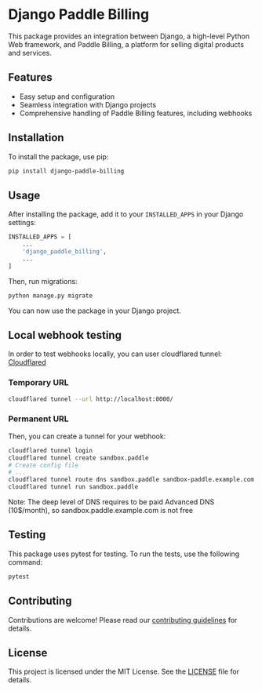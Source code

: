 # Django Paddle Billing

This package provides an integration between Django, a high-level Python Web framework, and Paddle Billing, a platform for selling digital products and services.

## Features

- Easy setup and configuration
- Seamless integration with Django projects
- Comprehensive handling of Paddle Billing features, including webhooks

## Installation

To install the package, use pip:

```bash
pip install django-paddle-billing
```

## Usage

After installing the package, add it to your `INSTALLED_APPS` in your Django settings:

```python
INSTALLED_APPS = [
    ...
    'django_paddle_billing',
    ...
]
```

Then, run migrations:

```bash
python manage.py migrate
```

You can now use the package in your Django project.

## Local webhook testing

In order to test webhooks locally, you can user cloudflared tunnel:
[Cloudflared](https://developers.cloudflare.com/cloudflare-one/connections/connect-networks/get-started/create-local-tunnel/)

### Temporary URL

```bash
cloudflared tunnel --url http://localhost:8000/
```

### Permanent URL

Then, you can create a tunnel for your webhook:

```bash
cloudflared tunnel login
cloudflared tunnel create sandbox.paddle
# Create config file
# ...
cloudflared tunnel route dns sandbox.paddle sandbox-paddle.example.com
cloudflared tunnel run sandbox.paddle
```

Note: The deep level of DNS requires to be paid Advanced DNS (10$/month), so sandbox.paddle.example.com is not free

## Testing

This package uses pytest for testing. To run the tests, use the following command:

```bash
pytest
```

## Contributing

Contributions are welcome! Please read our [contributing guidelines](CONTRIBUTING.md) for details.

## License

This project is licensed under the MIT License. See the [LICENSE](LICENSE) file for details.